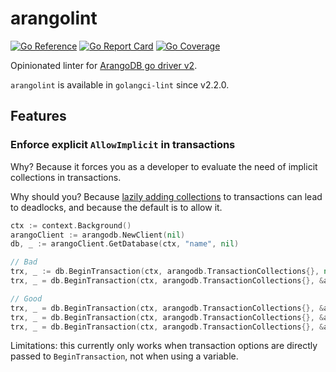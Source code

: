 # arangolint
[![Go Reference](https://pkg.go.dev/badge/github.com/Crocmagnon/arangolint.svg)](https://pkg.go.dev/github.com/Crocmagnon/arangolint)
[![Go Report Card](https://goreportcard.com/badge/github.com/Crocmagnon/arangolint)](https://goreportcard.com/report/github.com/Crocmagnon/arangolint)
[![Go Coverage](https://github.com/Crocmagnon/arangolint/wiki/coverage.svg)](https://github.com/Crocmagnon/arangolint/wiki/Coverage)

Opinionated linter for [ArangoDB go driver v2](https://github.com/arangodb/go-driver).

`arangolint` is available in `golangci-lint` since v2.2.0.

## Features

### Enforce explicit `AllowImplicit` in transactions
Why? Because it forces you as a developer to evaluate the need of implicit collections in transactions.

Why should you? Because [lazily adding collections](https://docs.arangodb.com/3.11/develop/transactions/locking-and-isolation/#lazily-adding-collections) to transactions can lead to deadlocks, and because the default is to allow it.

```go
ctx := context.Background()
arangoClient := arangodb.NewClient(nil)
db, _ := arangoClient.GetDatabase(ctx, "name", nil)

// Bad
trx, _ := db.BeginTransaction(ctx, arangodb.TransactionCollections{}, nil) // want "missing AllowImplicit option"
trx, _ = db.BeginTransaction(ctx, arangodb.TransactionCollections{}, &arangodb.BeginTransactionOptions{LockTimeout: 0}) // want "missing AllowImplicit option"

// Good
trx, _ = db.BeginTransaction(ctx, arangodb.TransactionCollections{}, &arangodb.BeginTransactionOptions{AllowImplicit: true})
trx, _ = db.BeginTransaction(ctx, arangodb.TransactionCollections{}, &arangodb.BeginTransactionOptions{AllowImplicit: false})
trx, _ = db.BeginTransaction(ctx, arangodb.TransactionCollections{}, &arangodb.BeginTransactionOptions{AllowImplicit: true, LockTimeout: 0})
```

Limitations: this currently only works when transaction options are directly passed to `BeginTransaction`, not when using a variable.
